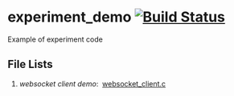 # experiment_demo  [![Build Status](http://www.web-lovers.com/assets/bimg/build_passing.png)](http://www.web-lovers.com/)
Example of experiment code

## File Lists
1. *websocket client demo*:  [websocket_client.c](https://github.com/wettper/experiment_demo/blob/master/websocket_client.c)
